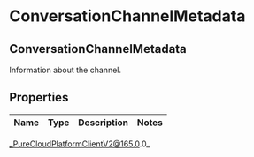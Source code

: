 # ConversationChannelMetadata

## ConversationChannelMetadata
Information about the channel.

## Properties

|Name | Type | Description | Notes|
|------------ | ------------- | ------------- | -------------|



_PureCloudPlatformClientV2@165.0.0_
